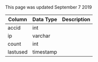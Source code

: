 This page was updated September 7 2019

| Column   | Data Type | Description |
| -------- | --------- | ----------- |
| accid    | int       |             |
| ip       | varchar   |             |
| count    | int       |             |
| lastused | timestamp |             |